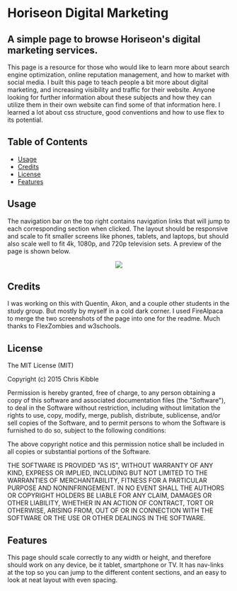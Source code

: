 # Horiseon Digital Marketing
## A simple page to browse Horiseon's digital marketing services.

This page is a resource for those who would like to learn more about search engine optimization, online reputation management, and how to market with social media. 
I built this page to teach people a bit more about digital marketing, and increasing visibility and traffic for their website. Anyone looking for further information about these subjects and how they can utilize them in their own website can find some of that information here. I learned a lot about css structure, good conventions and how to use flex to its potential.

## Table of Contents

- [Usage](#usage)
- [Credits](#credits)
- [License](#license)
- [Features](#features)

## Usage

The navigation bar on the top right contains navigation links that will jump to each corresponding section when clicked. The layout should be responsive and scale to fit smaller screens like phones, tablets, and laptops, but should also scale well to fit 4k, 1080p, and 720p television sets. A preview of the page is shown below. 

<p align="center"><img src="https://raw.githubusercontent.com/IkonicRes/horiseon-digital-website/main/assets/images/oriseon-preview.png"></img></p>

## Credits

I was working on this with Quentin, Akon, and a couple other students in the study group. But mostly by myself in a cold dark corner. I used FireAlpaca to merge the two screenshots of the page into one for the readme. Much thanks to FlexZombies and w3schools.

## License

The MIT License (MIT)

Copyright (c) 2015 Chris Kibble

Permission is hereby granted, free of charge, to any person obtaining a copy of this software and associated documentation files (the "Software"), to deal in the Software without restriction, including without limitation the rights to use, copy, modify, merge, publish, distribute, sublicense, and/or sell copies of the Software, and to permit persons to whom the Software is furnished to do so, subject to the following conditions:

The above copyright notice and this permission notice shall be included in all copies or substantial portions of the Software.

THE SOFTWARE IS PROVIDED "AS IS", WITHOUT WARRANTY OF ANY KIND, EXPRESS OR IMPLIED, INCLUDING BUT NOT LIMITED TO THE WARRANTIES OF MERCHANTABILITY, FITNESS FOR A PARTICULAR PURPOSE AND NONINFRINGEMENT. IN NO EVENT SHALL THE AUTHORS OR COPYRIGHT HOLDERS BE LIABLE FOR ANY CLAIM, DAMAGES OR OTHER LIABILITY, WHETHER IN AN ACTION OF CONTRACT, TORT OR OTHERWISE, ARISING FROM, OUT OF OR IN CONNECTION WITH THE SOFTWARE OR THE USE OR OTHER DEALINGS IN THE SOFTWARE.

## Features

This page should scale correctly to any width or height, and therefore should work on any device, be it tablet, smartphone or TV. It has nav-links at the top so you can jump to the different content sections, and an easy to look at neat layout with even spacing.
